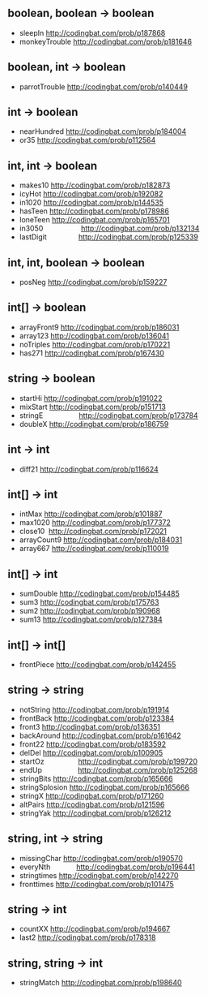 ## boolean, boolean -> boolean

- sleepIn                 http://codingbat.com/prob/p187868
- monkeyTrouble                http://codingbat.com/prob/p181646

 
## boolean, int -> boolean

- parrotTrouble    http://codingbat.com/prob/p140449

 

 

## int -> boolean

- nearHundred     http://codingbat.com/prob/p184004
- or35                       http://codingbat.com/prob/p112564

 

## int, int -> boolean

- makes10                              http://codingbat.com/prob/p182873
- icyHot                   http://codingbat.com/prob/p192082
- in1020                   http://codingbat.com/prob/p144535
- hasTeen                               http://codingbat.com/prob/p178986
- loneTeen             http://codingbat.com/prob/p165701
- in3050                   http://codingbat.com/prob/p132134
- lastDigit                http://codingbat.com/prob/p125339
 

## int, int, boolean -> boolean

- posNeg                http://codingbat.com/prob/p159227


## int[] -> boolean

- arrayFront9  http://codingbat.com/prob/p186031
- array123     http://codingbat.com/prob/p136041
- noTriples    http://codingbat.com/prob/p170221
- has271       http://codingbat.com/prob/p167430


## string -> boolean

- startHi                   http://codingbat.com/prob/p191022
- mixStart               http://codingbat.com/prob/p151713
- stringE                  http://codingbat.com/prob/p173784
- doubleX       http://codingbat.com/prob/p186759


## int -> int

- diff21    http://codingbat.com/prob/p116624


## int[] -> int

- intMax       http://codingbat.com/prob/p101887
- max1020      http://codingbat.com/prob/p177372
- close10      http://codingbat.com/prob/p172021
- arrayCount9  http://codingbat.com/prob/p184031
- array667     http://codingbat.com/prob/p110019


## int[] -> int

- sumDouble         http://codingbat.com/prob/p154485
- sum3                     http://codingbat.com/prob/p175763
- sum2                     http://codingbat.com/prob/p190968
- sum13                   http://codingbat.com/prob/p127384


## int[] -> int[]

- frontPiece  http://codingbat.com/prob/p142455

 
## string -> string

- notString             http://codingbat.com/prob/p191914
- frontBack            http://codingbat.com/prob/p123384
- front3                   http://codingbat.com/prob/p136351
- backAround       http://codingbat.com/prob/p161642
- front22                 http://codingbat.com/prob/p183592
- delDel                   http://codingbat.com/prob/p100905
- startOz                 http://codingbat.com/prob/p199720
- endUp                  http://codingbat.com/prob/p125268
- stringBits        http://codingbat.com/prob/p165666
- stringSplosion  http://codingbat.com/prob/p165666
- stringX         http://codingbat.com/prob/p171260
- altPairs        http://codingbat.com/prob/p121596
- stringYak       http://codingbat.com/prob/p126212


## string, int -> string

- missingChar        http://codingbat.com/prob/p190570
- everyNth             http://codingbat.com/prob/p196441
- stringtimes    http://codingbat.com/prob/p142270
- fronttimes    http://codingbat.com/prob/p101475


## string -> int

- countXX    http://codingbat.com/prob/p194667
- last2      http://codingbat.com/prob/p178318


## string, string -> int

- stringMatch     http://codingbat.com/prob/p198640



